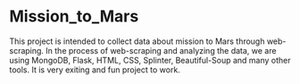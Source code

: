 # Mission_to_Mars
This project is intended to collect data about mission to Mars through web-scraping. In the process of web-scraping and analyzing the data, we are using MongoDB, Flask, HTML, CSS, Splinter, Beautiful-Soup and many other tools.  It is very exiting and fun project to work.

